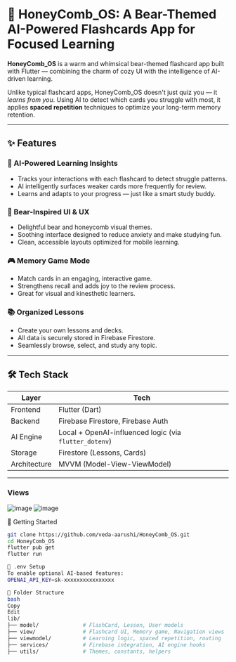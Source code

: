 # 🐻 HoneyComb_OS: A Bear-Themed AI-Powered Flashcards App for Focused Learning

**HoneyComb_OS** is a warm and whimsical bear-themed flashcard app built with Flutter — combining the charm of cozy UI with the intelligence of AI-driven learning.

Unlike typical flashcard apps, HoneyComb_OS doesn't just quiz you — it *learns from you*. Using AI to detect which cards you struggle with most, it applies **spaced repetition** techniques to optimize your long-term memory retention.

---

## ✨ Features

### 🧠 AI-Powered Learning Insights
- Tracks your interactions with each flashcard to detect struggle patterns.
- AI intelligently surfaces weaker cards more frequently for review.
- Learns and adapts to your progress — just like a smart study buddy.

### 🐾 Bear-Inspired UI & UX
- Delightful bear and honeycomb visual themes.
- Soothing interface designed to reduce anxiety and make studying fun.
- Clean, accessible layouts optimized for mobile learning.

### 🎮 Memory Game Mode
- Match cards in an engaging, interactive game.
- Strengthens recall and adds joy to the review process.
- Great for visual and kinesthetic learners.

### 📚 Organized Lessons
- Create your own lessons and decks.
- All data is securely stored in Firebase Firestore.
- Seamlessly browse, select, and study any topic.

---

## 🛠 Tech Stack

| Layer         | Tech                          |
|---------------|-------------------------------|
| Frontend      | Flutter (Dart)                |
| Backend       | Firebase Firestore, Firebase Auth |
| AI Engine     | Local + OpenAI-influenced logic (via `flutter_dotenv`) |
| Storage       | Firestore (Lessons, Cards)    |
| Architecture  | MVVM (Model-View-ViewModel)   |

---
### Views
![image](https://github.com/user-attachments/assets/6c74b411-d3fb-46ee-9ce8-57efe0df2997)
![image](https://github.com/user-attachments/assets/caa3718a-097e-47c2-98f7-cce827dc8f5f)


🚀 Getting Started

```bash
git clone https://github.com/veda-aarushi/HoneyComb_OS.git
cd HoneyComb_OS
flutter pub get
flutter run

🔐 .env Setup
To enable optional AI-based features:
OPENAI_API_KEY=sk-xxxxxxxxxxxxxxxx

📁 Folder Structure
bash
Copy
Edit
lib/
├── model/              # FlashCard, Lesson, User models
├── view/               # Flashcard UI, Memory game, Navigation views
├── viewmodel/          # Learning logic, spaced repetition, routing
├── services/           # Firebase integration, AI engine hooks
├── utils/              # Themes, constants, helpers
